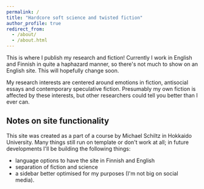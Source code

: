 ```yaml
---
permalink: /
title: "Hardcore soft science and twisted fiction"
author_profile: true
redirect_from: 
  - /about/
  - /about.html
---
```


This is where I publish my research and fiction! Currently I work in English and Finnish in quite a haphazard manner, so there's not much to show on an English site. This will hopefully change soon.

My research interests are centered around emotions in fiction, antisocial essays and contemporary speculative fiction. Presumably my own fiction is affected by these interests, but other researchers could tell you better than I ever can.

Notes on site functionality
------
This site was created as a part of a course by Michael Schiltz in Hokkaido University. Many things still run on template or don't work at all; in future developments I'll be building the following things:
* language options to have the site in Finnish and English
* separation of fiction and science
* a sidebar better optimised for my purposes (I'm not big on social media).
